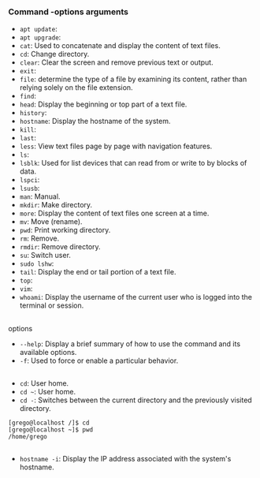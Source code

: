 ### Command -options arguments

- `apt update`: 
- `apt upgrade`:
- `cat`: Used to concatenate and display the content of text files.
- `cd`: Change directory.
- `clear`: Clear the screen and remove previous text or output.
- `exit`:
- `file`: determine the type of a file by examining its content, rather than relying solely on the file extension.
- `find`:
- `head`: Display the beginning or top part of a text file.
- `history`:
- `hostname`: Display the hostname of the system.
- `kill`: 
- `last`:
- `less`: View text files page by page with navigation features. 
- `ls`: 
- `lsblk`: Used for list devices that can read from or write to by blocks of data.
- `lspci`:
- `lsusb`:
- `man`: Manual.
- `mkdir`: Make directory.
- `more`: Display the content of text files one screen at a time.
- `mv`: Move (rename).
- `pwd`: Print working directory.
- `rm`: Remove.
- `rmdir`: Remove directory.
- `su`: Switch user.
- `sudo lshw`:
- `tail`: Display the end or tail portion of a text file.
- `top`: 
- `vim`:
- `whoami`: Display the username of the current user who is logged into the terminal or session.

##
options

- `--help`: Display a brief summary of how to use the command and its available options.
- `-f`:  Used to force or enable a particular behavior.

##

- `cd`: User home.
- `cd ~`: User home.
- `cd -`: Switches between the current directory and the previously visited directory.

``` console
[grego@localhost /]$ cd
[grego@localhost ~]$ pwd
/home/grego
```

## 

- `hostname -i`: Display the IP address associated with the system's hostname.
